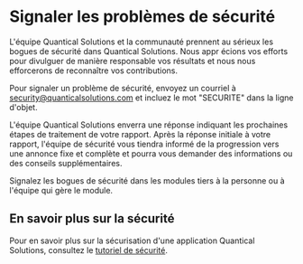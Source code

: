 # Signaler les problèmes de sécurité

L'équipe Quantical Solutions et la communauté prennent au sérieux les bogues de sécurité dans Quantical Solutions. Nous
 appr
écions
 vos
 efforts
 pour divulguer de manière responsable vos résultats et nous nous efforcerons de reconnaître vos contributions.

Pour signaler un problème de sécurité, envoyez un courriel à [security@quanticalsolutions.com](mailto:security@quanticalsolutions.com) et incluez le mot "SECURITE" dans la ligne d'objet.

L'équipe Quantical Solutions enverra une réponse indiquant les prochaines étapes de traitement de votre rapport. Après
 la réponse initiale à votre rapport, l'équipe de sécurité vous tiendra informé de la progression vers une annonce
  fixe et complète et pourra vous demander des informations ou des conseils supplémentaires.

Signalez les bogues de sécurité dans les modules tiers à la personne ou à l'équipe qui gère le module.

## En savoir plus sur la sécurité
Pour en savoir plus sur la sécurisation d'une application Quantical Solutions, consultez le [tutoriel de sécurité](docs/tutorial/security.md).
